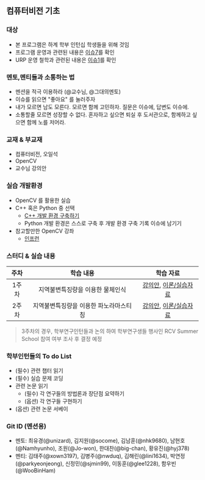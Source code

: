 

  
## 컴퓨터비전 기초 


### 대상
- 본 프로그램은 하계 학부 인턴십 학생들을 위해 것임
- 프로그램 운영과 관련된 내용은 [이슈7](https://github.com/sejong-rcv/2019.Summer.Intern/issues/7)를 확인
- URP 운영 철학과 관련된 내용은 [이슈1](https://github.com/sejong-rcv/2019.Summer.Intern/issues/1)를 확인

### 멘토,멘티들과 소통하는 법
- 멘션을 적극 이용하라 (@교수님, @그대의멘토) 
- 이슈를 읽으면 "좋아요" 를 눌러주자 
- 내가 모르면 남도 모른다. 모르면 함께 고민하자. 질문은 이슈에, 답변도 이슈에.
- 소통할줄 모르면 성장할 수 없다. 혼자하고 싶으면 퇴실 후 도서관으로, 함께하고 싶으면 함께 노를 저어라.

### 교재 & 부교재
- 컴퓨터비전, 오일석
- OpenCV
- 교수님 강의안

### 실습 개발환경
- OpenCV 를 활용한 실습
- C++ 혹은 Python 중 선택
  - [C++ 개발 환경 구축하기](https://github.com/sejong-rcv/VisualRecognition/blob/master/1%EC%A3%BC%EC%B0%A8-%EA%B0%9C%EB%B0%9C%ED%99%98%EA%B2%BD%EA%B5%AC%EC%B6%95.pdf)
  - Python 개발 환경은 스스로 구축 후 개발 환경 구축 기록 이슈에 남기기
- 참고할만한 OpenCV 강좌
  - [인프런](https://www.inflearn.com/course/opencv-lecture/#)

### 스터디 & 실습 내용

| 주차 | 학습 내용 | 학습 자료 |
|:--:|:--:|:--:|
| 1주차 | 지역불변특징량을 이용한 물체인식 | [강의안](https://www.dropbox.com/s/nixwm5t9s11vwej/CVOR.pdf?dl=0), [이론/실습자료](https://github.com/sejong-rcv/2019.Summer.Intern/issues/8)
| 2주차 | 지역불변특징량을 이용한 파노라마스티칭 | [강의안](https://www.dropbox.com/s/nixwm5t9s11vwej/CVOR.pdf?dl=0), [이론/실습자료](https://github.com/sejong-rcv/2019.Summer.Intern/issues/9)

> 3주차의 경우, 학부연구인턴들과 논의 하여 학부연구생들 행사인 RCV Summer School 참여 여부 조사 후 결정 예정


###  학부인턴들의 To do List
- (필수) 관련 챕터 읽기 
- (필수) 실습 문제 코딩
-  관련 논문 읽기 
    - (필수) 각 연구들의 방법론과 장단점 요약하기
    - (옵션) 각 연구들 구현하기
- (옵션) 관련 논문 서베이

### Git ID (멘션용)
- 멘토: 최유경(@unizard), 김지원(@socome), 김남훈(@nhk9680), 남현호(@Namhyunho), 조원(@Jo-won), 한대찬(@big-chan), 황유진(@hyj378)
- 멘티: 김태주(@xown3197), 김병주(@nwduq), 김해린(@lini1634), 박연정(@parkyeonjeong), 신정민(@sjmin99), 이동훈(@glee1228), 함우빈(@WooBinHam)  


